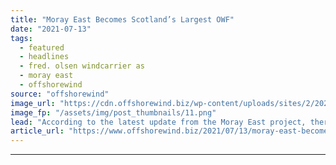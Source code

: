 ```yaml
---
title: "Moray East Becomes Scotland’s Largest OWF"
date: "2021-07-13"
tags: 
  - featured
  - headlines
  - fred. olsen windcarrier as
  - moray east
  - offshorewind
source: "offshorewind"
image_url: "https://cdn.offshorewind.biz/wp-content/uploads/sites/2/2021/07/13113503/Fred.-Olsen-Windcarrier_Bold-Tern-at-Moray-East.png"
image_fp: "/assets/img/post_thumbnails/11.png"
lead: "According to the latest update from the Moray East project, there are now 64"
article_url: "https://www.offshorewind.biz/2021/07/13/moray-east-becomes-scotlands-largest-owf/"
---
```


---
